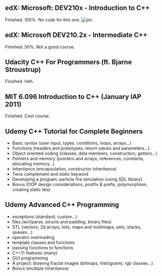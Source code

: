 ## edX: Microsoft: DEV210x - Introduction to C++
Finished. 100%. No code for this one.
![pic](https://i.imgur.com/LHUlM6L.png)

## edX: Microsoft DEV210.2x - Intermediate C++
Finished. 50%. Not a good course.

## Udacity C++ For Programmers (ft. Bjarne Stroustrup)
Finished. Heh.

## MIT 6.096 Introduction to C++ (January IAP 2011)
Finished. Cool course.



## Udemy C++ Tutorial for Complete Beginners
- Basic syntax (user input, types, conditions, loops, arrays...)
- Functions (headers and prototypes, return values and parameters...)
- Object oriented coding (classes, data members, constructors, getters...)
- Pointers and memory (pointers and arrays, references, constants, allocating memory...)
- Inheritance (encapsulation, constructor inheritance)
- Twos complement and static keyword
- Developing a program: particle fire simulation (using SDL library)
- Bonus (OOP design considerations, postfix & prefix, polymorphism, creating static libs)

## Udemy Advanced C++ Programming
- exceptions (standard, custom...)
- files (w/r/parse, structs and padding, binary files)
- STL (vectors, 2d arrays, lsits, maps and multimaps, sets, stacks, queues...)
- operator overloading
- template classes and functions
- passing functions to functions
- C++11 features (many)
- GUI programming
- A project: drawing fractal images (bitmaps, histograms, rgb classes...)
- Bonus (multiple inheritance)